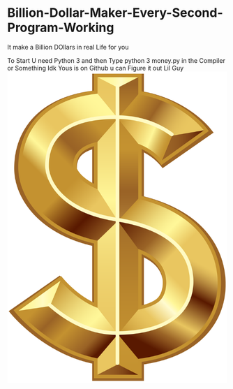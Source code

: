 # Billion-Dollar-Maker-Every-Second-Program-Working
It make a Billion DOllars in real Life for you


To Start   U need Python 3 and then Type python 3 money.py  in the Compiler or Something Idk Yous is on Github u can Figure it out Lil Guy
![Money](https://raw.githubusercontent.com/sptssq/Billion-Dollar-Maker-Every-Second-Program-Working/refs/heads/main/Moneyt.png)
